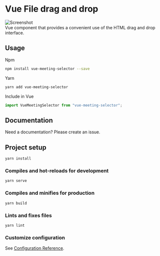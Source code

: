 # Vue File drag and drop

![Screenshot](https://raw.githubusercontent.com/CSalih/CSalih/main/public/screenshot.png)  
Vue component that provides a convenient use of the HTML drag and drop interface.

## Usage

Npm

```bash
npm install vue-meeting-selector --save
```

Yarn

```bash
yarn add vue-meeting-selector
```

Include in Vue

```js
import VueMeetingSelector from "vue-meeting-selector";
```

## Documentation

Need a documentation? Please create an issue.

## Project setup

```
yarn install
```

### Compiles and hot-reloads for development

```
yarn serve
```

### Compiles and minifies for production

```
yarn build
```

### Lints and fixes files

```
yarn lint
```

### Customize configuration

See [Configuration Reference](https://cli.vuejs.org/config/).
